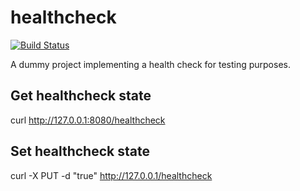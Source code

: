 # healthcheck
[![Build Status](https://travis-ci.org/maxwo/healthcheck.svg?branch=master)](https://travis-ci.org/maxwo/healthcheck)

A dummy project implementing a health check for testing purposes.

## Get healthcheck state
curl http://127.0.0.1:8080/healthcheck

## Set healthcheck state
curl -X PUT -d "true" http://127.0.0.1/healthcheck
